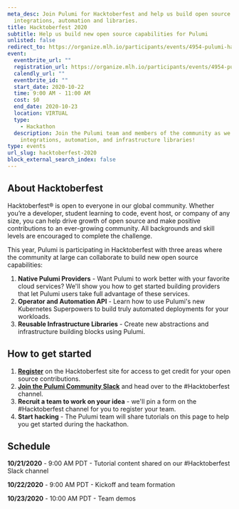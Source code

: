 ```yaml
---
meta_desc: Join Pulumi for Hacktoberfest and help us build open source
  integrations, automation and libraries.
title: Hacktoberfest 2020
subtitle: Help us build new open source capabilities for Pulumi
unlisted: false
redirect_to: https://organize.mlh.io/participants/events/4954-pulumi-hacktoberfest
event:
  eventbrite_url: ""
  registration_url: https://organize.mlh.io/participants/events/4954-pulumi-hacktoberfest
  calendly_url: ""
  eventbrite_id: ""
  start_date: 2020-10-22
  time: 9:00 AM - 11:00 AM
  cost: $0
  end_date: 2020-10-23
  location: VIRTUAL
  type:
    - Hackathon
  description: Join the Pulumi team and members of the community as we hack new
    integrations, automation, and infrastructure libraries!
type: events
url_slug: hacktoberfest-2020
block_external_search_index: false
---
```

## About Hacktoberfest

Hacktoberfest® is open to everyone in our global community. Whether you’re a developer, student learning to code, event host, or company of any size, you can help drive growth of open source and make positive contributions to an ever-growing community. All backgrounds and skill levels are encouraged to complete the challenge.

This year, Pulumi is participating in Hacktoberfest with three areas where the community at large can collaborate to build new open source capabilities:

1. **Native Pulumi Providers** - Want Pulumi to work better with your favorite cloud services? We'll show you how to get started building providers that let Pulumi users take full advantage of these services.
2. **Operator and Automation API** - Learn how to use Pulumi's new Kubernetes Superpowers to build truly automated deployments for your workloads.
3. **Reusable Infrastructure Libraries** - Create new abstractions and infrastructure building blocks using Pulumi.

## How to get started

1. **[Register](https://hacktoberfest.digitalocean.com)** on the Hacktoberfest site for access to get credit for your open source contributions.
2. **[Join the Pulumi Community Slack](https://slack.pulumi.com)** and head over to the #Hacktoberfest channel.
3. **Recruit a team to work on your idea** - we'll pin a form on the #Hacktoberfest channel for you to register your team.
4. **Start hacking** - The Pulumi team will share tutorials on this page to help you get started during the hackathon.

## Schedule

**10/21/2020** - 9:00 AM PDT - Tutorial content shared on our #Hacktoberfest Slack channel

**10/22/2020** - 9:00 AM PDT - Kickoff and team formation

**10/23/2020** - 10:00 AM PDT - Team demos
